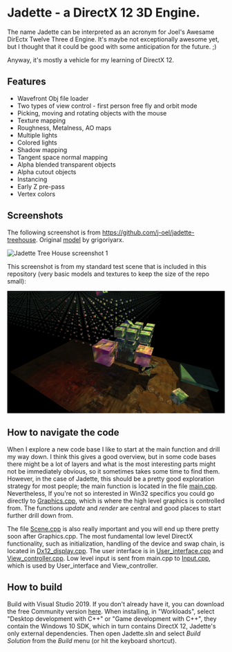 # Jadette - a DirectX 12 3D Engine.

The name Jadette can be interpreted as an acronym for Joel's Awesame DirEctx 
Twelve Three d Engine. It's maybe not exceptionally awesome yet,
but I thought that it could be good with some anticipation for the future. ;)

Anyway, it's mostly a vehicle for my learning of DirectX 12.

## Features

* Wavefront Obj file loader
* Two types of view control - first person free fly and orbit mode
* Picking, moving and rotating objects with the mouse
* Texture mapping
* Roughness, Metalness, AO maps
* Multiple lights
* Colored lights
* Shadow mapping
* Tangent space normal mapping
* Alpha blended transparent objects
* Alpha cutout objects
* Instancing
* Early Z pre-pass
* Vertex colors


## Screenshots

The following screenshot is from https://github.com/j-oel/jadette-treehouse. 
Original [model](https://sketchfab.com/3d-models/tree-house-494788a17a7e4c6d9ea62b43e2730607) by grigoriyarx.

<img src="https://raw.githubusercontent.com/j-oel/jadette-media/master/screenshots/jadette-treehouse1.png" 
width="700" alt="Jadette Tree House screenshot 1">


This screenshot is from my standard test scene that is included in this repository 
(very basic models and textures to keep the size of the repo small):

<img src="https://raw.githubusercontent.com/j-oel/jadette-media/master/screenshots/jadette-standard-scene1.png" 
width="700" alt="Jadette Standard Scene screenshot 1">

## How to navigate the code

When I explore a new code base I like to start at the main function and drill my way down. I think this gives a good overview, but in some code bases there might be a lot of layers and what is the most interesting parts might not be immediately obvious, so it sometimes takes some time to find them. However, in the case of Jadette, this should be a pretty good exploration strategy for most people; the main function is located in the file [main.cpp](https://github.com/j-oel/jadette/blob/master/src/main.cpp). Nevertheless, If you're not so interested in Win32 specifics you could go directly to [Graphics.cpp](https://github.com/j-oel/jadette/blob/master/src/Graphics.cpp), which is where the high level graphics is controlled from. The functions *update* and *render* are central and good places to start further drill down from.

The file [Scene.cpp](https://github.com/j-oel/jadette/blob/master/src/Scene.cpp) is also really important and you will end up there pretty soon after Graphics.cpp. The most fundamental low level DirectX functionality, such as initialization, handling of the device and swap chain, is located in [Dx12_display.cpp](https://github.com/j-oel/jadette/blob/master/src/Dx12_display.cpp). The user interface is in [User_interface.cpp](https://github.com/j-oel/jadette/blob/master/src/User_interface.cpp) and [View_controller.cpp](https://github.com/j-oel/jadette/blob/master/src/View_controller.cpp). Low level input is sent from main.cpp to [Input.cpp](https://github.com/j-oel/jadette/blob/master/src/Input.cpp), which is used by User_interface and View_controller.


## How to build

Build with Visual Studio 2019. If you don't already have it, you can download the free Community version [here](https://visualstudio.microsoft.com/downloads/). When installing, in "Workloads", select "Desktop development with C++" or "Game development with C++", they contain the Windows 10 SDK, which in turn contains DirectX 12, Jadette's only external dependencies. Then open Jadette.sln and select *Build Solution* from the *Build* menu (or hit the keyboard shortcut).
